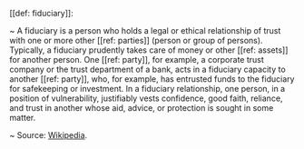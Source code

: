 [[def: fiduciary]]:

~ A fiduciary is a person who holds a legal or ethical relationship of trust with one or more other [[ref: parties]] (person or group of persons). Typically, a fiduciary prudently takes care of money or other [[ref: assets]] for another person. One [[ref: party]], for example, a corporate trust company or the trust department of a bank, acts in a fiduciary capacity to another [[ref: party]], who, for example, has entrusted funds to the fiduciary for safekeeping or investment. In a fiduciary relationship, one person, in a position of vulnerability, justifiably vests confidence, good faith, reliance, and trust in another whose aid, advice, or protection is sought in some matter.

~ Source: [Wikipedia](https://en.wikipedia.org/wiki/Fiduciary).
